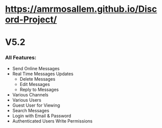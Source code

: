 # https://amrmosallem.github.io/Discord-Project/


# V5.2
### All Features:
* Send Online Messages
* Real Time Messages Updates
    - Delete Messages
    - Edit Messages
    - Reply to Messages
* Various Channels
* Various Users
* Guest User for Viewing
* Search Messages
* Login with Email & Password
* Authenticated Users Write Permissions


